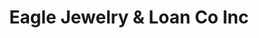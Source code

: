 ---
title: "Eagle Jewelry & Loan Co Inc"
url: /philadelphia/eagle-jewelry-and-loan-co-inc/
shop: pawnbroker
---